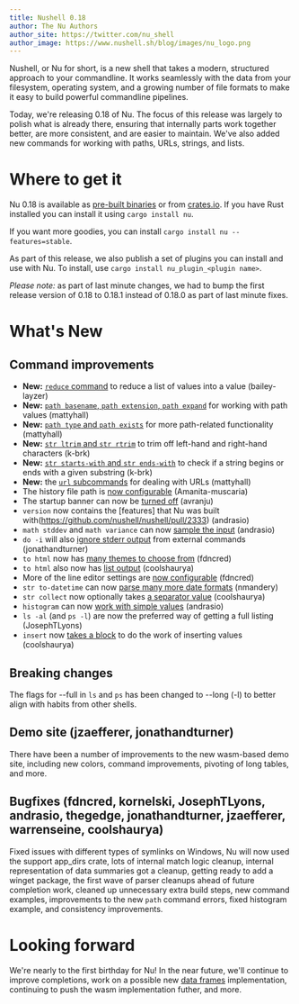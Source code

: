 ```yaml
---
title: Nushell 0.18
author: The Nu Authors
author_site: https://twitter.com/nu_shell
author_image: https://www.nushell.sh/blog/images/nu_logo.png
---
```


Nushell, or Nu for short, is a new shell that takes a modern, structured approach to your commandline. It works seamlessly with the data from your filesystem, operating system, and a growing number of file formats to make it easy to build powerful commandline pipelines.

Today, we're releasing 0.18 of Nu. The focus of this release was largely to polish what is already there, ensuring that internally parts work together better, are more consistent, and are easier to maintain. We've also added new commands for working with paths, URLs, strings, and lists.

# Where to get it

Nu 0.18 is available as [pre-built binaries](https://github.com/nushell/nushell/releases/tag/0.18.1) or from [crates.io](https://crates.io/crates/nu). If you have Rust installed you can install it using `cargo install nu`.

If you want more goodies, you can install `cargo install nu --features=stable`.

As part of this release, we also publish a set of plugins you can install and use with Nu. To install, use `cargo install nu_plugin_<plugin name>`.

*Please note:* as part of last minute changes, we had to bump the first release version of 0.18 to 0.18.1 instead of 0.18.0 as part of last minute fixes.

# What's New

## Command improvements

- **New:** [`reduce` command](https://github.com/nushell/nushell/pull/2292) to reduce a list of values into a value (bailey-layzer)
- **New:** [`path basename`, `path extension`, `path expand`](https://github.com/nushell/nushell/pull/2255) for working with path values (mattyhall)
- **New:** [`path type` and `path exists`](https://github.com/nushell/nushell/pull/2264) for more path-related functionality (mattyhall)
- **New:** [`str ltrim` and `str rtrim`](https://github.com/nushell/nushell/pull/2262) to trim off left-hand and right-hand characters (k-brk)
- **New:** [`str starts-with` and `str ends-with`](https://github.com/nushell/nushell/pull/2269) to check if a string begins or ends with a given substring (k-brk)
- **New:** the [`url` subcommands](https://github.com/nushell/nushell/pull/2274) for dealing with URLs (mattyhall)
- The history file path is [now configurable](https://github.com/nushell/nushell/pull/2320) (Amanita-muscaria)
- The startup banner can now be [turned off](https://github.com/nushell/nushell/pull/2314) (avranju)
- `version` now contains the [features] that Nu was built with(https://github.com/nushell/nushell/pull/2333) (andrasio)
- `math stddev` and `math variance` can now [sample the input](https://github.com/nushell/nushell/pull/2310) (andrasio)
- `do -i` will also [ignore stderr output](https://github.com/nushell/nushell/pull/2309) from external commands (jonathandturner)
- `to html` now has [many themes to choose from](https://github.com/nushell/nushell/pull/2308) (fdncred)
- `to html` also now has [list output](https://github.com/nushell/nushell/pull/2273) (coolshaurya)
- More of the line editor settings are [now configurable](https://github.com/nushell/nushell/pull/2238) (fdncred)
- `str to-datetime` can now [parse many more date formats](https://github.com/nushell/nushell/pull/2303) (nmandery)
- `str collect` now optionally takes [a separator value](https://github.com/nushell/nushell/pull/2289) (coolshaurya)
- `histogram` can now [work with simple values](https://github.com/nushell/nushell/pull/2300) (andrasio)
- `ls -al` (and `ps -l`) are now the preferred way of getting a full listing (JosephTLyons)
- `insert` now [takes a block](https://github.com/nushell/nushell/pull/2265) to do the work of inserting values (coolshaurya)

## Breaking changes

The flags for --full in `ls` and `ps` has been changed to --long (-l) to better align with habits from other shells.

## Demo site (jzaefferer, jonathandturner)

There have been a number of improvements to the new wasm-based demo site, including new colors, command improvements, pivoting of long tables, and more.

## Bugfixes (fdncred, kornelski, JosephTLyons, andrasio, thegedge, jonathandturner, jzaefferer, warrenseine, coolshaurya)

Fixed issues with different types of symlinks on Windows, Nu will now used the support app_dirs crate, lots of internal match logic cleanup, internal representation of data summaries got a cleanup, getting ready to add a winget package, the first wave of parser cleanups ahead of future completion work, cleaned up unnecessary extra build steps, new command examples, improvements to the new `path` command errors, fixed histogram example, and consistency improvements.

# Looking forward

We're nearly to the first birthday for Nu! In the near future, we'll continue to improve completions, work on a possible new [data frames](https://github.com/nushell/rfcs/pull/3) implementation, continuing to push the wasm implementation futher, and more.
